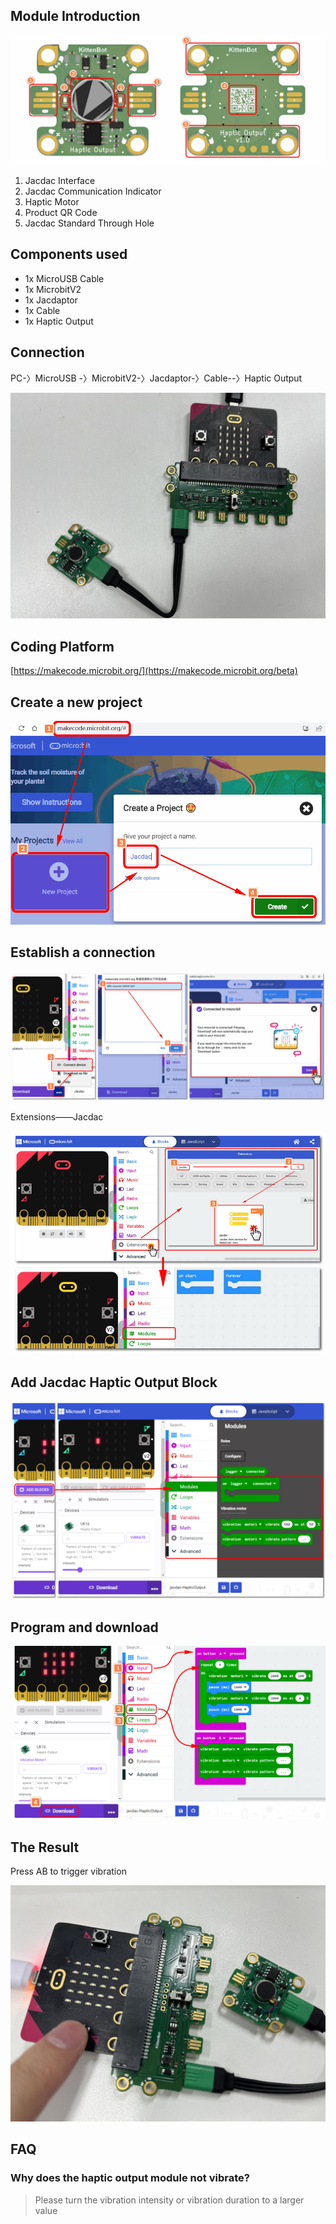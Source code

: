 ## Module Introduction

![image.png](1689309104691-0e618750-0b89-4a12-966d-d2091c9182a0.png)

1. Jacdac Interface
2. Jacdac Communication Indicator
3. Haptic Motor
4. Product QR Code
5. Jacdac Standard Through Hole

## Components used

- 1x MicroUSB Cable
- 1x MicrobitV2
- 1x Jacdaptor
- 1x Cable
- 1x Haptic Output

## Connection

PC-〉MicroUSB -〉MicrobitV2-〉Jacdaptor-〉Cable--〉Haptic Output

![image.png](1689313029625-cae20868-0c2e-406c-98dd-25a8ec31044e.png)

## Coding Platform

[https://makecode.microbit.org/](https://makecode.microbit.org/beta)

## Create a new project

![jacdac05.png](1655889196823-7737c461-b942-43e7-85e8-d36579c1eedd.png)

## Establish a connection

![webUSB.png](1654764235950-bcac15b3-d541-45e1-85cd-fb513f76a2e9.png)

Extensions——Jacdac

![jacdac扩展.png](1654764679183-85a74500-61e1-45f0-a497-a97afe749b58.png)

## Add Jacdac Haptic Output Block

![image.png](1689314808309-fcc1ae68-fc37-4a9f-a2fc-f72322fd5f2f.png)

## Program and download

![image.png](1689315687299-ca2b1b49-f8dd-41fe-b560-139f6b568fb2.png)

## The Result

Press AB to trigger vibration

![5bc7a1307406e3a183bd7a1ceb77bc82.jpg](1689316694644-9d2db1d1-8df8-4871-a5c8-98208fb5a756.jpeg)

## FAQ

### Why does the haptic output module not vibrate?
> Please turn the vibration intensity or vibration duration to a larger value
